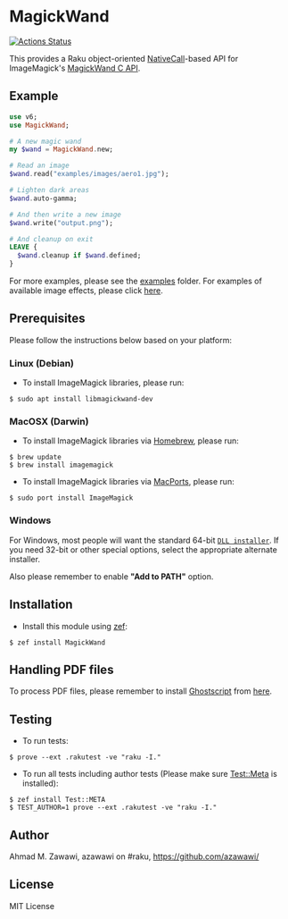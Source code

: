 # MagickWand

[![Actions
Status](https://github.com/azawawi/raku-magickwand/workflows/test/badge.svg)](https://github.com/azawawi/raku-magickwand/actions)

This provides a Raku object-oriented [NativeCall](http://docs.raku.org/language/nativecall)-based API for ImageMagick's
[MagickWand C API](http://www.imagemagick.org/script/magick-wand.php).

## Example

```Raku
use v6;
use MagickWand;

# A new magic wand
my $wand = MagickWand.new;

# Read an image
$wand.read("examples/images/aero1.jpg");

# Lighten dark areas
$wand.auto-gamma;

# And then write a new image
$wand.write("output.png");

# And cleanup on exit
LEAVE {
  $wand.cleanup if $wand.defined;
}
```

For more examples, please see the [examples](examples) folder.
For examples of available image effects, please click
[here](http://www.imagemagick.org/script/examples.php).

## Prerequisites

Please follow the instructions below based on your platform:

### Linux (Debian)

- To install ImageMagick libraries, please run:
```
$ sudo apt install libmagickwand-dev
```

### MacOSX (Darwin)

- To install ImageMagick libraries via [Homebrew](http://brew.sh/), please run:
```
$ brew update
$ brew install imagemagick
```

- To install ImageMagick libraries via [MacPorts](https://www.macports.org/),
please run:
```
$ sudo port install ImageMagick
```

### Windows

For Windows, most people will want the standard 64-bit [`DLL installer`](https://www.imagemagick.org/script/download.php#windows).
 If you need 32-bit or other special options, select the appropriate alternate
installer.

Also please remember to enable **"Add to PATH"** option.

## Installation

- Install this module using [zef](https://github.com/ugexe/zef):

```
$ zef install MagickWand
```

## Handling PDF files

To process PDF files, please remember to install [Ghostscript](https://www.ghostscript.com) from [here](https://www.ghostscript.com/download/gsdnld.html).

## Testing

- To run tests:
```
$ prove --ext .rakutest -ve "raku -I."
```

- To run all tests including author tests (Please make sure
[Test::Meta](https://github.com/jonathanstowe/Test-META) is installed):
```
$ zef install Test::META
$ TEST_AUTHOR=1 prove --ext .rakutest -ve "raku -I."
```

## Author

Ahmad M. Zawawi, azawawi on #raku, https://github.com/azawawi/

## License

MIT License
